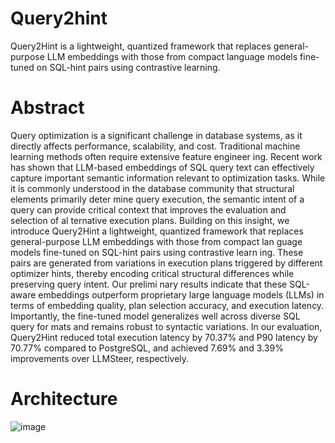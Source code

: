 # Query2hint
 Query2Hint is a lightweight, quantized framework that replaces general-purpose LLM embeddings with those from compact language models fine-tuned on SQL-hint pairs using contrastive learning. 

 # Abstract
 Query optimization is a significant challenge in database systems,
 as it directly affects performance, scalability, and cost. Traditional
 machine learning methods often require extensive feature engineer
ing. Recent work has shown that LLM-based embeddings of SQL
 query text can effectively capture important semantic information
 relevant to optimization tasks. While it is commonly understood in
 the database community that structural elements primarily deter
mine query execution, the semantic intent of a query can provide
 critical context that improves the evaluation and selection of al
ternative execution plans. Building on this insight, we introduce
 Query2Hint a lightweight, quantized framework that replaces
 general-purpose LLM embeddings with those from compact lan
guage models fine-tuned on SQL-hint pairs using contrastive learn
ing. These pairs are generated from variations in execution plans
 triggered by different optimizer hints, thereby encoding critical
 structural differences while preserving query intent. Our prelimi
nary results indicate that these SQL-aware embeddings outperform
 proprietary large language models (LLMs) in terms of embedding
 quality, plan selection accuracy, and execution latency. Importantly,
 the fine-tuned model generalizes well across diverse SQL query for
mats and remains robust to syntactic variations. In our evaluation,
 Query2Hint reduced total execution latency by 70.37% and P90
 latency by 70.77% compared to PostgreSQL, and achieved 7.69%
 and 3.39% improvements over LLMSteer, respectively. 

 #  Architecture
![image](https://github.com/user-attachments/assets/a8889890-e081-48f4-9389-bd4e55a24a92)
